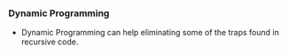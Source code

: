 ### Dynamic Programming
- Dynamic Programming can help eliminating some of the traps found in recursive code.